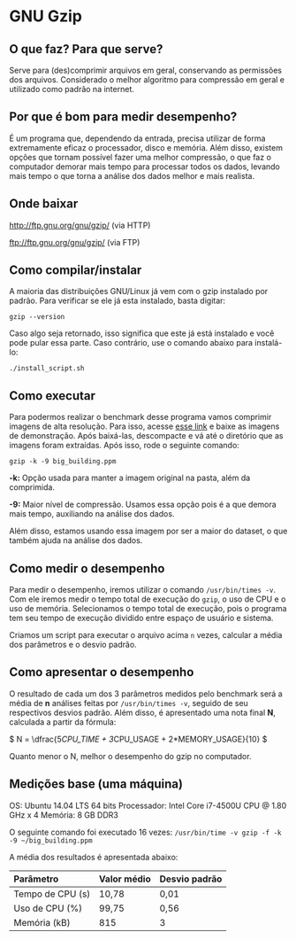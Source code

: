 # GNU Gzip
## O que faz? Para que serve?
Serve para (des)comprimir arquivos em geral, conservando as permissões dos arquivos. Considerado o melhor algoritmo para compressão em geral e utilizado como padrão na internet.
## Por que é bom para medir desempenho?
É um programa que, dependendo da entrada, precisa utilizar de forma extremamente eficaz o processador, disco e memória. Além disso, existem opções que tornam possível
fazer uma melhor compressão, o que faz o computador demorar mais tempo para processar todos os dados, levando mais tempo o que torna a análise dos dados melhor e mais
realista.
## Onde baixar
 http://ftp.gnu.org/gnu/gzip/ (via HTTP)

 ftp://ftp.gnu.org/gnu/gzip/ (via FTP)

## Como compilar/instalar
A maioria das distribuições GNU/Linux já vem com o gzip instalado por padrão. Para verificar se ele já esta instalado, basta digitar:
```
gzip --version
```
Caso algo seja retornado, isso significa que este já está instalado e você pode pular essa parte. Caso contrário, use o comando abaixo para
instalá-lo:

```
./install_script.sh
```

## Como executar
Para podermos realizar o benchmark desse programa vamos comprimir imagens de alta resolução. Para isso, acesse [esse link](http://imagecompression.info/test_images/rgb16bit_linear.zip) e baixe as imagens de demonstração. Após baixá-las, descompacte e vá até o diretório que as imagens foram extraídas. Após isso, rode o seguinte comando:
```
gzip -k -9 big_building.ppm
```
**-k:** Opção usada para manter a imagem original na pasta, além da comprimida.

**-9:** Maior nível de compressão. Usamos essa opção pois é a que demora mais tempo, auxiliando na análise dos dados.

Além disso, estamos usando essa imagem por ser a maior do dataset, o que também ajuda na análise dos dados.


## Como medir o desempenho
Para medir o desempenho, iremos utilizar o comando `/usr/bin/times -v`. Com ele iremos medir o tempo total de execução do `gzip`, o uso de CPU e o uso de memória. Selecionamos o tempo total de execução, pois o programa tem seu tempo de execução dividido entre espaço de usuário e sistema.

Criamos um script para executar o arquivo acima `n` vezes, calcular a média dos parâmetros e o desvio padrão.

## Como apresentar o desempenho
O resultado de cada um dos 3 parâmetros medidos pelo benchmark será a média de **n** análises feitas por `/usr/bin/times -v`, seguido de seu respectivos desvios padrão.
Além disso, é apresentado uma nota final **N**, calculada a partir da fórmula:

$ N = \dfrac{5*CPU\_TIME + 3*CPU\_USAGE + 2*MEMORY\_USAGE}{10} $

Quanto menor o N, melhor o desempenho do gzip no computador.

## Medições base (uma máquina)
OS: Ubuntu 14.04 LTS 64 bits
Processador: Intel Core i7-4500U CPU @ 1.80 GHz x 4
Memória: 8 GB DDR3

O seguinte comando foi executado 16 vezes: `/usr/bin/time -v gzip -f -k -9 ~/big_building.ppm`

A média dos resultados é apresentada abaixo:

|     Parâmetro    | Valor médio | Desvio padrão |
|:-----------------|:------------|:--------------|
| Tempo de CPU (s) |    10,78    |      0,01     |
| Uso de CPU (%)   |    99,75    |      0,56     |               
| Memória (kB)     |     815     |       3       |
